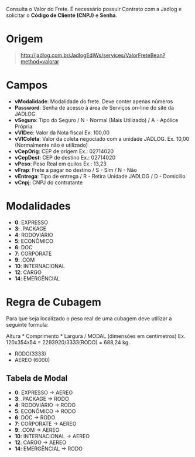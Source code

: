 Consulta o Valor do Frete.
É necessário possuir Contrato com a Jadlog e solicitar o __Código de Cliente (CNPJ)__ e __Senha__.

# Origem

> http://jadlog.com.br/JadlogEdiWs/services/ValorFreteBean?method=valorar

# Campos

* __vModalidade__: Modalidade do frete. Deve conter apenas números
* __Password__: Senha de acesso à área de Serviços on-line do site da JADLOG
* __vSeguro__: Tipo do Seguro / N - Normal (Mais Utilizado) / A - Apólice Própria
* __vVlDec__: Valor da Nota fiscal Ex: 100,00
* __vVlColeta__: Valor da coleta negociado com a unidade JADLOG. Ex. 10,00 (Normalmente não é utilizado)
* __vCepOrig__: CEP de origem Ex.: 02714020
* __vCepDest__: CEP de destino Ex.: 02714020
* __vPeso__: Peso Real em quilos Ex.: 13,23
* __vFrap__: Frete a pagar no destino / S - Sim / N - Não
* __vEntrega__: Tipo de entrega / R - Retira Unidade JADLOG / D - Domicilio
* __vCnpj__: CNPJ do contratante

# Modalidades

* __0__: EXPRESSO
* __3__: .PACKAGE
* __4__: RODOVIÁRIO
* __5__: ECONÔMICO
* __6__: DOC
* __7__: CORPORATE
* __9__: .COM
* __10__: INTERNACIONAL
* __12__: CARGO
* __14__: EMERGÊNCIAL

# Regra de Cubagem

Para que seja localizado o peso real de uma cubagem deve utilizar a seguinte formula:

Altura * Comprimento * Largura / MODAL (dimensões em centímetros)
Ex. 120x354x54 = 2293920/3333(RODO) = 688,24 kg.

* RODO(3333) 
* AEREO (6000) 

## Tabela de Modal

* __0__: EXPRESSO -> AEREO
* __3__: .PACKAGE -> RODO
* __4__: RODOVIÁRIO -> RODO
* __5__: ECONÔMICO -> RODO
* __6__: DOC -> RODO
* __7__: CORPORATE -> AEREO
* __9__: .COM -> AEREO
* __10__: INTERNACIONAL -> AEREO
* __12__: CARGO -> AEREO
* __14__: EMERGÊNCIAL -> RODO